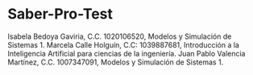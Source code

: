 # Saber-Pro-Test

Isabela Bedoya Gaviria, C.C. 1020106520, Modelos y Simulación de Sistemas 1.
Marcela Calle Holguín, C.C: 1039887681, Introducción a la Inteligencia Artificial para ciencias de la ingeniería.
Juan Pablo Valencia Martínez, C.C. 1007347091, Modelos y Simulación de Sistemas 1.
